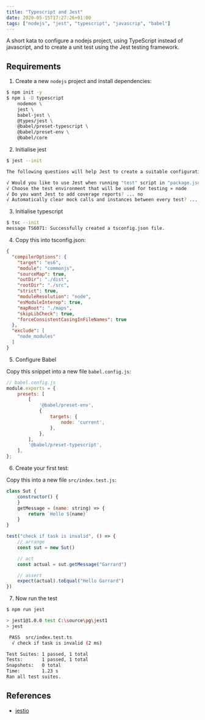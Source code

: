 ```yaml
---
title: "Typescript and Jest"
date: 2020-05-15T17:27:26+01:00
tags: ["nodejs", "jest", "typescript", "javascrip", "babel"]
---
```


A short kata to configure a nodejs project, using TypeScript instead of javascript, and to create a unit test using the Jest testing framework.

## Requirements

1. Create a new `nodejs` project and install dependencies:

```bash
$ npm init -y
$ npm i -D typescript 
    nodemon \
    jest \ 
    babel-jest \ 
    @types/jest \
    @babel/preset-typescript \
    @babel/preset-env \
    @babel/core
```

2. Initialise jest 

```bash
$ jest --init

The following questions will help Jest to create a suitable configuration for your project

√ Would you like to use Jest when running "test" script in "package.json"? ... yes
√ Choose the test environment that will be used for testing » node
√ Do you want Jest to add coverage reports? ... no
√ Automatically clear mock calls and instances between every test? ... no
```

3. Initialise typescript

```bash
$ tsc --init
message TS6071: Successfully created a tsconfig.json file.
```

4. Copy this into tsconfig.json:

```json
{
  "compilerOptions": {
    "target": "es6", 
    "module": "commonjs", 
    "sourceMap": true, 
    "outDir": "./dist", 
    "rootDir": "./src", 
    "strict": true, 
    "moduleResolution": "node", 
    "esModuleInterop": true, 
    "mapRoot": "./maps", 
    "skipLibCheck": true, 
    "forceConsistentCasingInFileNames": true 
  },
  "exclude": [
    "node_modules"
  ]
}
```

5. Configure Babel

Copy this snippet into a new file `babel.config.js`:

```js
// babel.config.js
module.exports = {
    presets: [
        [
            '@babel/preset-env',
            {
                targets: {
                    node: 'current',
                },
            },
        ],
        '@babel/preset-typescript',
    ],
};
```

6. Create your first test:

Copy this into a new file `src/index.test.js`:

```js
class Sut {
    constructor() {
    }
    getMessage = (name: string) => {
        return `Hello ${name}`
    }
}

test("check if task is invalid", () => {
    // arrange
    const sut = new Sut()

    // act
    const actual = sut.getMessage("Garrard")

    // assert
    expect(actual).toEqual("Hello Garrard")
})
```

7. Now run the test

```bash
$ npm run jest

> jest1@1.0.0 test C:\source\pg\jest1
> jest

 PASS  src/index.test.ts
  √ check if task is invalid (2 ms)

Test Suites: 1 passed, 1 total
Tests:       1 passed, 1 total
Snapshots:   0 total
Time:        1.23 s
Ran all test suites.
```

## References

- [jestio](https://jestjs.io/)